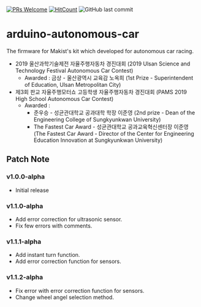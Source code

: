 [![PRs Welcome](https://img.shields.io/badge/PRs-welcome-brightgreen.svg?style=flat-square)](http://makeapullrequest.com)
[![HitCount](http://hits.dwyl.io/nulLeeKH/arduino-autonomous-car.svg)](http://hits.dwyl.io/nulLeeKH/arduino-autonomous-car)
![GitHub last commit](https://img.shields.io/github/last-commit/nulLeeKH/arduino-autonomous-car.svg)

# arduino-autonomous-car
The firmware for Makist's kit which developed for autonomous car racing.

- 2019 울산과학기술제전 자율주행자동차 경진대회 (2019 Ulsan Science and Technology Festival Autonomous Car Contest)
	- Awarded : 금상 - 울산광역시 교육감 노옥희 (1st Prize - Superintendent of Education, Ulsan Metropolitan City)
- 제3회 판교 자율주행모터쇼 고등학생 자율주행자동차 경진대회 (PAMS 2019 High School Autonomous Car Contest)
	- Awarded : 
		- 준우승 - 성균관대학교 공과대학 학장 이준영 (2nd prize - Dean of the Engineering College of Sungkyunkwan University)
		- The Fastest Car Award - 성균관대학교 공과교육혁신센터장 이준영 (The Fastest Car Award - Director of the Center for Engineering Education Innovation at Sungkyunkwan University)

## Patch Note

### v1.0.0-alpha
- Initial release

### v1.1.0-alpha
- Add error correction for ultrasonic sensor.
- Fix few errors with comments.

### v1.1.1-alpha
- Add instant turn function.
- Add error correction function for sensors.

### v1.1.2-alpha
- Fix error with error correction function for sensors.
- Change wheel angel selection method.
